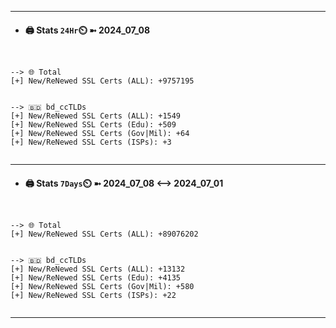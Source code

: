 

---
- #### 🖨️ **Stats** `24Hr`⏲️ ➼ 2024_07_08
```console


--> 🌐 Total
[+] New/ReNewed SSL Certs (ALL): +9757195


--> 🇧🇩 bd_ccTLDs
[+] New/ReNewed SSL Certs (ALL): +1549
[+] New/ReNewed SSL Certs (Edu): +509
[+] New/ReNewed SSL Certs (Gov|Mil): +64
[+] New/ReNewed SSL Certs (ISPs): +3


```

---
- #### 🖨️ **Stats** `7Days`⏲️ ➼ 2024_07_08 <--> 2024_07_01
```console


--> 🌐 Total
[+] New/ReNewed SSL Certs (ALL): +89076202


--> 🇧🇩 bd_ccTLDs
[+] New/ReNewed SSL Certs (ALL): +13132
[+] New/ReNewed SSL Certs (Edu): +4135
[+] New/ReNewed SSL Certs (Gov|Mil): +580
[+] New/ReNewed SSL Certs (ISPs): +22


```

---

